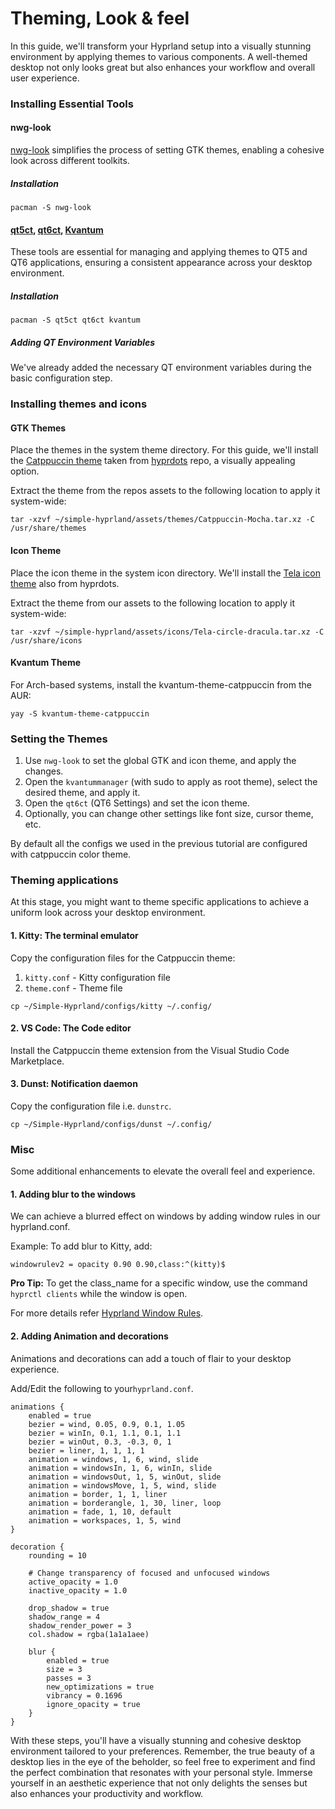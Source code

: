 # Theming, Look & feel
In this guide, we'll transform your Hyprland setup into a visually stunning environment by applying themes to various components. A well-themed desktop not only looks great but also enhances your workflow and overall user experience.

### Installing Essential Tools

#### nwg-look
[nwg-look](https://github.com/nwg-piotr/nwg-look) simplifies the process of setting GTK themes, enabling a cohesive look across different toolkits.

##### Installation

```
pacman -S nwg-look
```

#### [qt5ct](https://github.com/desktop-app/qt5ct), [qt6ct](https://github.com/trialuser02/qt6ct), [Kvantum](https://github.com/tsujan/Kvantum/tree/master/Kvantum)
These tools are essential for managing and applying themes to QT5 and QT6 applications, ensuring a consistent appearance across your desktop environment.

##### Installation

```
pacman -S qt5ct qt6ct kvantum
```

##### Adding QT Environment Variables
We've already added the necessary QT environment variables during the basic configuration step.

### Installing themes and icons
#### GTK Themes
Place the themes in the system theme directory. For this guide, we'll install the [Catppuccin theme](https://github.com/catppuccin/catppuccin) taken from [hyprdots](https://github.com/prasanthrangan/hyprdots) repo, a visually appealing option.

Extract the theme from the repos assets to the following location to apply it system-wide:

```
tar -xzvf ~/simple-hyprland/assets/themes/Catppuccin-Mocha.tar.xz -C /usr/share/themes
```

#### Icon Theme
Place the icon theme in the system icon directory. We'll install the [Tela icon theme](https://github.com/vinceliuice/Tela-icon-theme) also from hyprdots.

Extract the theme from our assets to the following location to apply it system-wide:

```
tar -xzvf ~/simple-hyprland/assets/icons/Tela-circle-dracula.tar.xz -C /usr/share/icons
```

#### Kvantum Theme
For Arch-based systems, install the kvantum-theme-catppuccin from the AUR:

```
yay -S kvantum-theme-catppuccin
```

### Setting the Themes
1. Use `nwg-look` to set the global GTK and icon theme, and apply the changes.
2. Open the `kvantummanager` (with sudo to apply as root theme), select the desired theme, and apply it.
3. Open the `qt6ct` (QT6 Settings) and set the icon theme.
4. Optionally, you can change other settings like font size, cursor theme, etc.

By default all the configs we used in the previous tutorial are configured with catppuccin color theme.

### Theming applications
At this stage, you might want to theme specific applications to achieve a uniform look across your desktop environment.

#### 1. Kitty: The terminal emulator
Copy the configuration files for the Catppuccin theme:

1. `kitty.conf` - Kitty configuration file
2. `theme.conf` - Theme file

```
cp ~/Simple-Hyprland/configs/kitty ~/.config/
```
#### 2. VS Code: The Code editor
Install the Catppuccin theme extension from the Visual Studio Code Marketplace.

#### 3. Dunst: Notification daemon
Copy the configuration file i.e. `dunstrc`.

```
cp ~/Simple-Hyprland/configs/dunst ~/.config/
```

### Misc
Some additional enhancements to elevate the overall feel and experience.

#### 1. Adding blur to the windows
We can achieve a blurred effect on windows by adding window rules in our hyprland.conf.

Example: To add blur to Kitty, add:

```
windowrulev2 = opacity 0.90 0.90,class:^(kitty)$
```

**Pro Tip:** To get the class_name for a specific window, use the command `hyprctl clients` while the window is open.

For more details refer [Hyprland Window Rules](https://wiki.hyprland.org/Configuring/Window-Rules/).

#### 2. Adding Animation and decorations
Animations and decorations can add a touch of flair to your desktop experience.

Add/Edit the following to your`hyprland.conf`.

```
animations {
    enabled = true
    bezier = wind, 0.05, 0.9, 0.1, 1.05
    bezier = winIn, 0.1, 1.1, 0.1, 1.1
    bezier = winOut, 0.3, -0.3, 0, 1
    bezier = liner, 1, 1, 1, 1
    animation = windows, 1, 6, wind, slide
    animation = windowsIn, 1, 6, winIn, slide
    animation = windowsOut, 1, 5, winOut, slide
    animation = windowsMove, 1, 5, wind, slide
    animation = border, 1, 1, liner
    animation = borderangle, 1, 30, liner, loop
    animation = fade, 1, 10, default
    animation = workspaces, 1, 5, wind
}

decoration {
    rounding = 10

    # Change transparency of focused and unfocused windows
    active_opacity = 1.0
    inactive_opacity = 1.0

    drop_shadow = true
    shadow_range = 4
    shadow_render_power = 3
    col.shadow = rgba(1a1a1aee)

    blur {
        enabled = true
        size = 3
        passes = 3
        new_optimizations = true
        vibrancy = 0.1696
        ignore_opacity = true
    }
}
```
With these steps, you'll have a visually stunning and cohesive desktop environment tailored to your preferences. Remember, the true beauty of a desktop lies in the eye of the beholder, so feel free to experiment and find the perfect combination that resonates with your personal style. Immerse yourself in an aesthetic experience that not only delights the senses but also enhances your productivity and workflow.



